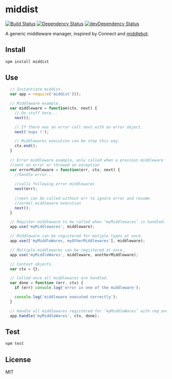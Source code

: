 # middist

[![Build Status](https://travis-ci.org/taoyuan/middist.svg?branch=master)](https://travis-ci.org/taoyuan/middist)
[![Dependency Status](https://david-dm.org/taoyuan/middist.svg?theme=shields.io)](https://david-dm.org/taoyuan/middist)
[![devDependency Status](https://david-dm.org/taoyuan/middist/dev-status.svg?theme=shields.io)](https://david-dm.org/taoyuan/middist#info=devDependencies)

A generic middleware manager, inspired by Connect and [middlebot](github.com/yanhick/middlebot).

## Install

```sh
npm install middist
```

## Use

```js
  // Instantiate middist.
  var app = require('middist')();

  // Middleware example.
  var middleware = function(ctx, next) {
    // Do stuff here...
    next();

    // If there was an error call next with an error object.
    next('oups !');

    // Middlewares execution can be stop this way.
    ctx.end();
  }
  
  // Error middleware example, only called when a previous middleware
  //sent an error or throwed an exception
  var errorMiddleware = function(err, ctx, next) {
    //handle error...
    
    //calls following error middlewares
    next(err);
    
    //next can be called without err to ignore error and resume
    //normal middleware execution
    next();
  }

  // Register middleware to be called when ‘myMiddlewares’ is handled.
  app.use('myMiddlewares', middleware);

  // Middleware can be registered for mutiple types at once.
  app.use(['myMiddleWares, myOtherMiddlewares'], middleware);

  // Multiple middlewares can be registered at once.
  app.use('myMiddleWares', middleware, anotherMiddleware);

  // Context objects.
  var ctx = {};

  // Called once all middlewares are handled.
  var done = function (err, ctx) {
    if (err) console.log('error in one of the middleware');

    console.log('middleware executed correctly');
  }

  // Handle all middlewares registered for ‘myMiddleWares’ with req and res.
  app.handle('myMiddleWares', ctx, done);
```

## Test

```sh
npm test
```

## License

MIT
